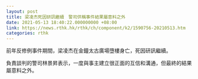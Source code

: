```yaml
---
layout: post
title: 梁凌杰死因研訊繼續　警司供稱事件結果屬意料之外
date: 2021-05-13 18:40:22.000000000 +08:00
link: https://news.rthk.hk/rthk/ch/component/k2/1590756-20210513.htm
categories: rthk
---
```


前年反修例事件期間，梁凌杰在金鐘太古廣場墮樓身亡，死因研訊繼續。

負責談判的警司林景昇表示，一度與事主建立很正面的互信和溝通，但最終的結果屬意料之外。
